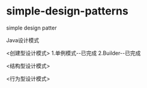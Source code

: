 # simple-design-patterns
simple design patter

Java设计模式

<创建型设计模式>
1.单例模式--已完成
2.Builder--已完成

<结构型设计模式>


<行为型设计模式>

